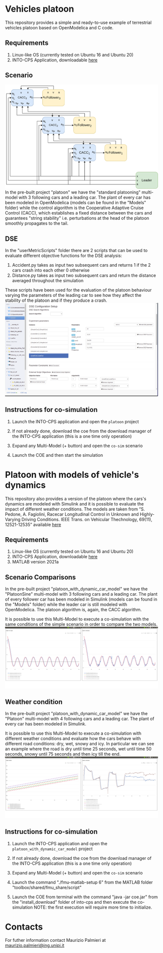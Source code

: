 # Vehicles platoon
This repository provides a simple and ready-to-use example of terrestrial vehicles platoon based on OpenModelica and C code.
## Requirements
 1. Linux-like OS (currently tested on Ubuntu 16 and Ubuntu 20)
 2. INTO-CPS Application, downloadable [here](https://into-cps-association.github.io/download/)
## Scenario
![plot](Platoon.jpg)
In the pre-built project "platoon" we have the "standard platooning" multi-model with 3 following cars and a leading car.
The plant of every car has been modeled in OpenModelica (models can be found in the "Models" folder) while the control algorithm is the Cooperative Adaptive Cruise Control (CACC), which establishes a fixed distance between the cars and guarantees "string stability" i.e. perturbations at the head of the platoon smoothly propagates to the tail.



## DSE
In the "userMetricScripts" folder there are 2 scripts that can be used to evaluate different objective functions for the DSE analysis:
1. Accident.py takes as input two subsequent cars and returns 1 if the 2 cars crash into each other 0 otherwise
2. Distance.py takes as input two subsequent cars and return the distance averaged throughout the simulation

These scripts have been used for the evaluation of the platoon behaviour varying the parameters of the leading car to see how they affect the stability of the platoon and if they produce a crash.
![plot](StandardDSE.png)

## Instructions for co-simulation

  1. Launch the INTO-CPS application and open the `platoon` project

 2. If not already done, download the coe from the download manager of the INTO-CPS application (this is a one time only operation)

 3. Expand any Multi-Model (+ button) and open the `co-sim` scenario

 4. Launch the COE and then start the simulation

 
 # Platoon with models of vehicle's dynamics
This repository also provides a version of the platoon where the cars's dynamics are modeled with Simulink and it is possible to evaluate the impact of different weather conditions. 
The models are taken from “S. Pedone, A. Fagiolini, Racecar Longitudinal Control in Unknown and Highly-Varying Driving Conditions. IEEE Trans. on Vehicular Thechnology, 69(11), 12521-12535” available [here](https://ieeexplore.ieee.org/document/9189783)
## Requirements
 1. Linux-like OS (currently tested on Ubuntu 16 and Ubuntu 20)
 2. INTO-CPS Application, downloadable [here](https://into-cps-association.github.io/download/)
 3. MATLAB version 2021a 
## Scenario Comparisons

In the pre-built project "platoon_with_dynamic_car_model" we have the "PlatoonSine" multi-model with 3 following cars and a leading car.
The plant of every follower car has been modeled in Simulink (models can be found in the "Models" folder) while the leader car is still modeled with OpenModelica.
The platoon algorithm is, again, the CACC algorithm.

It is possible to use this Multi-Model to execute a co-simulation with the same conditions of the simple scenario in order to compare the two models.
![plot](AccellerationComparison.png)


## Weather condition
In the pre-built project "platoon_with_dynamic_car_model" we have the "Platoon" multi-model with 4 following cars and a leading car.
The plant of every car has been modeled in Simulink.

It is possible to use this Multi-Model to execute a co-simulation with different weather conditions and evaluate how the cars behave with different road conditions: dry, wet, snowy and icy.
In particular we can see an example where the road is dry until time 25 seconds, wet until time 50 seconds, snowy until 75 seconds and then icy till the end.
 ![plot](changingWeather.png)

## Instructions for co-simulation

  1. Launch the INTO-CPS application and open the `platoon_with_dynamic_car_model` project

 2. If not already done, download the coe from the download manager of the INTO-CPS application (this is a one time only operation)

 3. Expand any Multi-Model (+ button) and open the `co-sim` scenario

 4. Launch the command "./fmu-matlab-setup 6" from the MATLAB folder "toolbox/shared/fmu_share/script"

5. Launch the COE from terminal with the command "java -jar coe.jar" from the "install_download" folder of into-cps and then execute the co-simulation
NOTE: the first execution will require more time to initialize.

# Contacts

For futher information contact Maurizio Palmieri at maurizio.palmieri@ing.unipi.it

